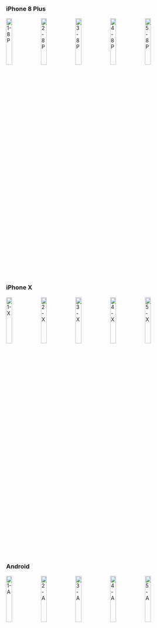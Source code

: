 ### iPhone 8 Plus

<div style="display:inline">
<img src="https://github.com/gaoxiaosong/react-native-pure-navigation-bar/raw/master/resource/1-8P.png" alt="1-8P" width="18%" height="18%">
</div>
<div style="display:inline">
<img src="https://github.com/gaoxiaosong/react-native-pure-navigation-bar/raw/master/resource/2-8P.png" alt="2-8P" width="18%" height="18%">
</div>
<div style="display:inline">
<img src="https://github.com/gaoxiaosong/react-native-pure-navigation-bar/raw/master/resource/3-8P.png" alt="3-8P" width="18%" height="18%">
</div>
<div style="display:inline">
<img src="https://github.com/gaoxiaosong/react-native-pure-navigation-bar/raw/master/resource/4-8P.png" alt="4-8P" width="18%" height="18%">
</div>
<div style="display:inline">
<img src="https://github.com/gaoxiaosong/react-native-pure-navigation-bar/raw/master/resource/5-8P.png" alt="5-8P" width="18%" height="18%">
</div>

### iPhone X

<div style="display:inline">
<img src="https://github.com/gaoxiaosong/react-native-pure-navigation-bar/raw/master/resource/1-X.png" alt="1-X" width="18%" height="18%">
</div>
<div style="display:inline">
<img src="https://github.com/gaoxiaosong/react-native-pure-navigation-bar/raw/master/resource/2-X.png" alt="2-X" width="18%" height="18%">
</div>
<div style="display:inline">
<img src="https://github.com/gaoxiaosong/react-native-pure-navigation-bar/raw/master/resource/3-X.png" alt="3-X" width="18%" height="18%">
</div>
<div style="display:inline">
<img src="https://github.com/gaoxiaosong/react-native-pure-navigation-bar/raw/master/resource/4-X.png" alt="4-X" width="18%" height="18%">
</div>
<div style="display:inline">
<img src="https://github.com/gaoxiaosong/react-native-pure-navigation-bar/raw/master/resource/5-X.png" alt="5-X" width="18%" height="18%">
</div>

### Android

<div style="display:inline">
<img src="https://github.com/gaoxiaosong/react-native-pure-navigation-bar/raw/master/resource/1-A.jpg" alt="1-A" width="18%" height="18%">
</div>
<div style="display:inline">
<img src="https://github.com/gaoxiaosong/react-native-pure-navigation-bar/raw/master/resource/2-A.jpg" alt="2-A" width="18%" height="18%">
</div>
<div style="display:inline">
<img src="https://github.com/gaoxiaosong/react-native-pure-navigation-bar/raw/master/resource/3-A.jpg" alt="3-A" width="18%" height="18%">
</div>
<div style="display:inline">
<img src="https://github.com/gaoxiaosong/react-native-pure-navigation-bar/raw/master/resource/4-A.jpg" alt="4-A" width="18%" height="18%">
</div>
<div style="display:inline">
<img src="https://github.com/gaoxiaosong/react-native-pure-navigation-bar/raw/master/resource/5-A.jpg" alt="5-A" width="18%" height="18%">
</div>
